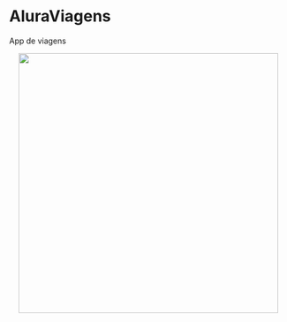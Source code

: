 # AluraViagens
App de viagens 

<p align="center">
  <img width=470" src="https://user-images.githubusercontent.com/65572894/131418586-ace4ee6b-860d-411a-9792-63d4c1622ca8.PNG">
  </p>
